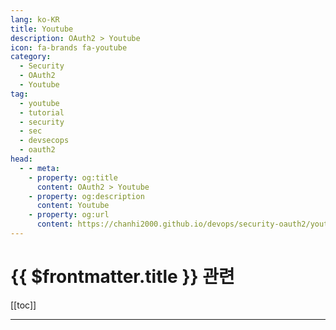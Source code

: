 ```yaml
---
lang: ko-KR
title: Youtube
description: OAuth2 > Youtube
icon: fa-brands fa-youtube
category:
  - Security
  - OAuth2
  - Youtube
tag: 
  - youtube
  - tutorial
  - security
  - sec
  - devsecops
  - oauth2
head:
  - - meta:
    - property: og:title
      content: OAuth2 > Youtube
    - property: og:description
      content: Youtube
    - property: og:url
      content: https://chanhi2000.github.io/devops/security-oauth2/youtube.html
---
```


# {{ $frontmatter.title }} 관련

[[toc]]

---

<TagLinks />
